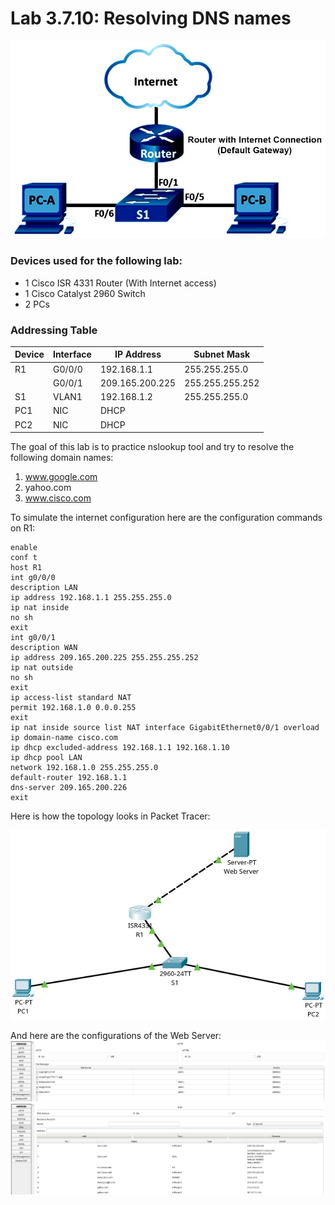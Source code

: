 # Lab 3.7.10: Resolving DNS names

![Topology](Pasted%20image%2020250617151150.png)

### Devices used for the following lab:
* 1 Cisco ISR 4331 Router (With Internet access)
* 1 Cisco Catalyst 2960 Switch
* 2 PCs

### Addressing Table
| Device | Interface | IP Address      | Subnet Mask     |
| ------ | --------- | --------------- | --------------- |
| R1     | G0/0/0    | 192.168.1.1     | 255.255.255.0   |
|        | G0/0/1    | 209.165.200.225 | 255.255.255.252 |
| S1     | VLAN1     | 192.168.1.2     | 255.255.255.0   |
| PC1    | NIC       | DHCP            |                 |
| PC2    | NIC       | DHCP            |                 |

The goal of this lab is to practice nslookup tool and try to resolve the following domain names:
1. www.google.com
2. yahoo.com
3. www.cisco.com

To simulate the internet configuration here are the configuration commands on R1:
```ios
enable
conf t
host R1
int g0/0/0
description LAN
ip address 192.168.1.1 255.255.255.0
ip nat inside
no sh
exit
int g0/0/1
description WAN
ip address 209.165.200.225 255.255.255.252
ip nat outside
no sh
exit
ip access-list standard NAT
permit 192.168.1.0 0.0.0.255
exit
ip nat inside source list NAT interface GigabitEthernet0/0/1 overload
ip domain-name cisco.com
ip dhcp excluded-address 192.168.1.1 192.168.1.10
ip dhcp pool LAN
network 192.168.1.0 255.255.255.0
default-router 192.168.1.1
dns-server 209.165.200.226
exit
```

Here is how the topology looks in Packet Tracer:

![Topology](Pasted%20image%2020250617152123.png)

And here are the configurations of the Web Server:
![Topology](Pasted%20image%2020250617152218.png)
![Topology](Pasted%20image%2020250617152258.png)
